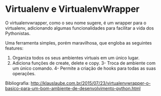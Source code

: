 # Virtualenv e VirtualenvWrapper

O virtualenvwrapper, como o seu nome sugere, é um wrapper para o virtualenv, adicionando algumas funcionalidades para facilitar a vida dos Pythonistas.

Uma ferramenta simples, porém maravilhosa, que engloba as seguintes features:

1. Organiza todos os seus ambientes virtuais em um único lugar.
2. Adiciona funções de create, delete e copy.
3- Troca de ambiente com um único comando.
4- Permite a criação de hooks para todas as suas operações.


Bibliografia:
http://klauslaube.com.br/2015/07/23/virtualenvwrapper-o-basico-para-um-bom-ambiente-de-desenvolvimento-python.html

